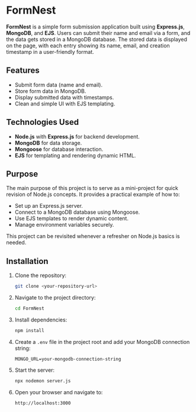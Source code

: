 # FormNest

**FormNest** is a simple form submission application built using **Express.js**, **MongoDB**, and **EJS**. Users can submit their name and email via a form, and the data gets stored in a MongoDB database. The stored data is displayed on the page, with each entry showing its name, email, and creation timestamp in a user-friendly format.

## Features
- Submit form data (name and email).
- Store form data in MongoDB.
- Display submitted data with timestamps.
- Clean and simple UI with EJS templating.

## Technologies Used
- **Node.js** with **Express.js** for backend development.
- **MongoDB** for data storage.
- **Mongoose** for database interaction.
- **EJS** for templating and rendering dynamic HTML.

## Purpose
The main purpose of this project is to serve as a mini-project for quick revision of Node.js concepts. It provides a practical example of how to:
- Set up an Express.js server.
- Connect to a MongoDB database using Mongoose.
- Use EJS templates to render dynamic content.
- Manage environment variables securely.

This project can be revisited whenever a refresher on Node.js basics is needed.

## Installation

1. Clone the repository:
   ```bash
   git clone <your-repository-url>
   ```

2. Navigate to the project directory:
   ```bash
   cd FormNest
   ```

3. Install dependencies:
   ```bash
   npm install
   ```

4. Create a `.env` file in the project root and add your MongoDB connection string:
   ```
   MONGO_URL=your-mongodb-connection-string
   ```

5. Start the server:
   ```bash
   npx nodemon server.js
   ```

6. Open your browser and navigate to:
   ```
   http://localhost:3000
   ```

